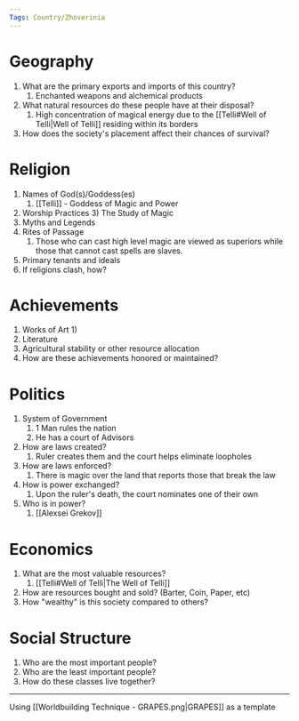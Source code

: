 ```yaml
---
Tags: Country/Zhoverinia
---
```


# Geography
1) What are the primary exports and imports of this country?
	1) Enchanted weapons and alchemical products
2) What natural resources do these people have at their disposal?
	1) High concentration of magical energy due to the [[Telli#Well of Telli|Well of Telli]] residing within its borders
3) How does the society's placement affect their chances of survival?

# Religion
1) Names of God(s)/Goddess(es)
	1) [[Telli]] - Goddess of Magic and Power
2) Worship Practices
	3) The Study of Magic
3) Myths and Legends
4) Rites of Passage
	1) Those who can cast high level magic are viewed as superiors while those that cannot cast spells are slaves. 
5) Primary tenants and ideals
6) If religions clash, how?

# Achievements
1) Works of Art
	1) 
2) Literature
3) Agricultural stability or other resource allocation
4) How are these achievements honored or maintained?

# Politics
1) System of Government
	1) 1 Man rules the nation
	2) He has a court of Advisors
2) How are laws created?
	1) Ruler creates them and the court helps eliminate loopholes
3) How are laws enforced?
	1) There is magic over the land that reports those that break the law
4) How is power exchanged?
	1) Upon the ruler's death, the court nominates one of their own
5) Who is in power?
	1) [[Alexsei Grekov]]

# Economics
1) What are the most valuable resources?
	1) [[Telli#Well of Telli|The Well of Telli]]
2) How are resources bought and sold? (Barter, Coin, Paper, etc)
3) How "wealthy" is this society compared to others?

# Social Structure
1) Who are the most important people?
2) Who are the least important people?
3) How do these classes live together?

---
Using [[Worldbuilding Technique - GRAPES.png|GRAPES]] as a template